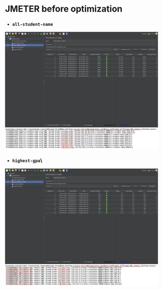 # JMETER before optimization

- ### `all-student-name`

![alt text](media/all-student-name.png)
![alt text](media/all-student-name-terminal.png)

- ### `highest-gpa`\

![alt text](media/highest-gpa.png)
![alt text](media/highest-gpa-terminal.png)